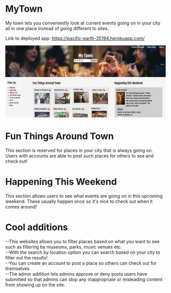 # MyTown

My town lets you conveniently look at current events going on in your city all in one place instead of going different to sites.

Link to deployed app: https://pacific-earth-35194.herokuapp.com/

![My Town](/public/images/screenshot.PNG)

# Fun Things Around Town 

This section is reserved for places in your city that is always going on. Users with accounts are able to post such places for others to see and check out! 

# Happening This Weekend

This section allows users to see what events are going on in this upcoming weekend. These usually happen once so it's nice to check out when it comes around!

# Cool additions
--This websites allows you to filter places based on what you want to see such as filtering by museums, parks, music venues etc.
<br>
--With the search by location option you can search based on your city to filter out the results!
<br>
--You can create an account to post a place so others can check out for themselves
<br>
--The admin addition lets admins approve or deny posts users have submitted so that admins can stop any inappropriate or misleading content from showing up on the site.


